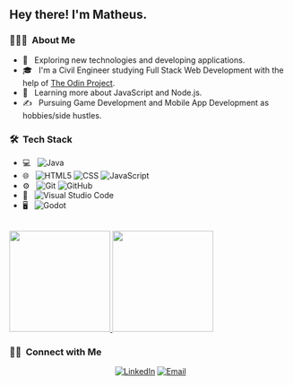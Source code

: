 <h2> Hey there! I'm Matheus.</h2>

<h3> 👨🏻‍💻 &nbsp;About Me </h3>

- 🤔 &nbsp; Exploring new technologies and developing applications.
- 🎓 &nbsp; I'm a Civil Engineer studying Full Stack Web Development with the help of <a href="https://www.theodinproject.com/">The Odin Project</a>.
- 🌱 &nbsp; Learning more about JavaScript and Node.js.
- ✍️ &nbsp; Pursuing Game Development and Mobile App Development as hobbies/side hustles.

<h3> 🛠 &nbsp;Tech Stack</h3>

- 💻 &nbsp;
  ![Java](https://img.shields.io/badge/-Java-333333?style=flat&logo=Java&logoColor=007396)
- 🌐 &nbsp;
  ![HTML5](https://img.shields.io/badge/-HTML5-333333?style=flat&logo=HTML5)
  ![CSS](https://img.shields.io/badge/-CSS-333333?style=flat&logo=CSS3&logoColor=1572B6)
  ![JavaScript](https://img.shields.io/badge/-JavaScript-333333?style=flat&logo=javascript)
- ⚙️ &nbsp;
  ![Git](https://img.shields.io/badge/-Git-333333?style=flat&logo=git)
  ![GitHub](https://img.shields.io/badge/-GitHub-333333?style=flat&logo=github)
- 🔧 &nbsp;
  ![Visual Studio Code](https://img.shields.io/badge/-Visual%20Studio%20Code-333333?style=flat&logo=visual-studio-code&logoColor=007ACC)
- 🖥 &nbsp;
  ![Godot](https://img.shields.io/badge/-Godot-333333?style=flat&logo=godot)

<br/>

<a href="https://github.com/matheuspl92">
  <img height="180em" src="https://github-readme-stats.vercel.app/api?username=matheuspl92&theme=great-gatsby&show_icons=true" />
  <img height="180em" src="https://github-readme-stats.vercel.app/api/top-langs/?username=matheuspl92&theme=great-gatsby&layout=compact" />
</a>

<br/>

<h3> 🤝🏻 &nbsp;Connect with Me </h3>

<p align="center">
<a href="https://www.linkedin.com/in/matheus-porto-lambert-1aa5a0ba/"><img alt="LinkedIn" src="https://img.shields.io/badge/LinkedIn-Matheus%20Porto%20Lambert-gold?style=flat-square&logo=linkedin"></a>
<a href="mailto:matheuspl92@hotmail.com"><img alt="Email" src="https://img.shields.io/badge/Email-matheuspl92@hotmail.com-gold?style=flat-square&logo=gmail"></a>
</p>

